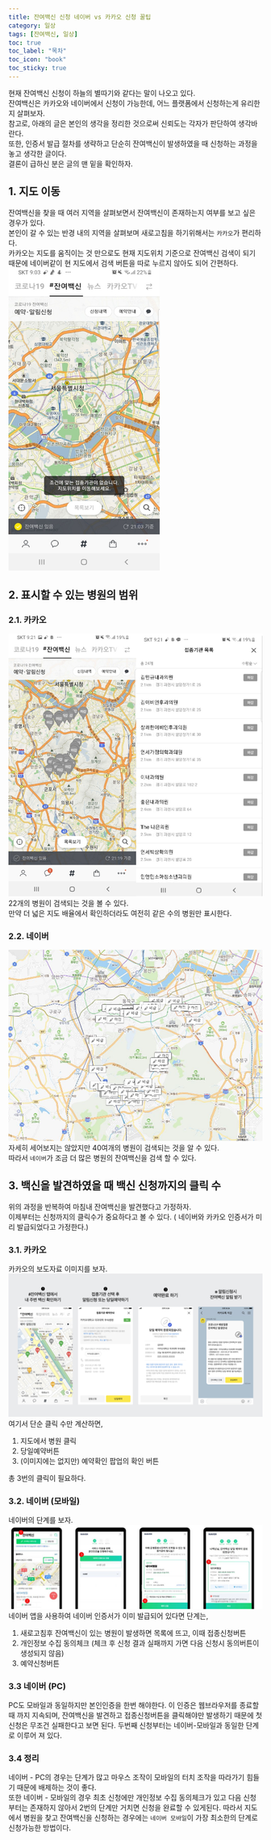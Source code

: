 ```yaml
---
title: 잔여백신 신청 네이버 vs 카카오 신청 꿀팁
category: 일상
tags: [잔여백신, 일상]
toc: true
toc_label: "목차"
toc_icon: "book"
toc_sticky: true
---
```


현재 잔여백신 신청이 하늘의 별따기와 같다는 말이 나오고 있다.  
잔여백신은 카카오와 네이버에서 신청이 가능한데, 어느 플랫폼에서 신청하는게 유리한지 살펴보자.  
참고로, 아래의 글은 본인의 생각을 정리한 것으로써 신뢰도는 각자가 판단하여 생각바란다.  
또한, 인증서 발급 절차를 생략하고 단순히 잔여백신이 발생하였을 때 신청하는 과정을 놓고 생각한 글이다.  
결론이 급하신 분은 글의 맨 밑을 확인하자.  

## 1. 지도 이동
잔여백신을 찾을 때 여러 지역을 살펴보면서 잔여백신이 존재하는지 여부를 보고 싶은 경우가 있다.  
본인이 갈 수 있는 반경 내의 지역을 살펴보며 새로고침을 하기위해서는 `카카오`가 편리하다.  
카카오는 지도를 움직이는 것 만으로도 현재 지도위치 기준으로 잔여백신 검색이 되기 때문에 네이버같이 현 지도에서 검색 버튼을 따로 누르지 않아도 되어 간편하다.  
<img src="../../../assets/images/20210716/2021071601.jpg" width="300" height="600">

## 2. 표시할 수 있는 병원의 범위
### 2.1. 카카오
![카카오 병원](../../../assets/images/20210716/2021071603.jpg)
22개의 병원이 검색되는 것을 볼 수 있다.  
만약 더 넓은 지도 배율에서 확인하더라도 여전히 같은 수의 병원만 표시한다.
### 2.2. 네이버
![네이버 병원](../../../assets/images/20210716/2021071604.jpg)
자세히 세어보지는 않았지만 40여개의 병원이 검색되는 것을 알 수 있다.  
따라서 `네이버`가 조금 더 많은 병원의 잔여백신을 검색 할 수 있다.

## 3. 백신을 발견하였을 때 백신 신청까지의 클릭 수
위의 과정을 반복하여 마침내 잔여백신을 발견했다고 가정하자.  
이제부터는 신청까지의 클릭수가 중요하다고 볼 수 있다. ( 네이버와 카카오 인증서가 미리 발급되었다고 가정한다.)

### 3.1. 카카오
카카오의 보도자료 이미지를 보자.  
![카카오 보도자료](../../../assets/images/20210716/2021071605.jpg)
여기서 단순 클릭 수만 계산하면, 
1. 지도에서 병원 클릭
2. 당일예약버튼
3. (이미지에는 없지만) 예약확인 팝업의 확인 버튼

총 3번의 클릭이 필요하다.

### 3.2. 네이버 (모바일)
네이버의 단계를 보자.
![네이버 보도자료](../../../assets/images/20210716/2021071606.jpg)
네이버 앱을 사용하여 네이버 인증서가 이미 발급되어 있다면 단계는,
1. 새로고침후 잔여백신이 있는 병원이 발생하면 목록에 뜨고, 이때 접종신청버튼
2. 개인정보 수집 동의체크 (체크 후 신청 결과 실패까지 가면 다음 신청시 동의버튼이 생성되지 않음)
3. 예약신청버튼

### 3.3 네이버 (PC)
PC도 모바일과 동일하지만 본인인증을 한번 해야한다. 
이 인증은 웹브라우저를 종료할 때 까지 지속되며, 잔여백신을 발견하고 접종신청버튼을 클릭해야만 발생하기 때문에 첫 신청은 무조건 실패한다고 보면 된다. 
두번째 신청부터는 네이버-모바일과 동일한 단계로 이루어 져 있다.

### 3.4 정리
네이버 - PC의 경우는 단계가 많고 마우스 조작이 모바일의 터치 조작을 따라가기 힘들기 때문에 배제하는 것이 좋다.  
또한 네이버 - 모바일의 경우 최초 신청에만 개인정보 수집 동의체크가 있고 다음 신청부터는 존재하지 않아서 2번의 단계만 거치면 신청을 완료할 수 있게된다.
따라서 지도에서 병원을 찾고 잔여백신을 신청하는 경우에는 `네이버 모바일`이 가장 최소한의 단계로 신청가능한 방법이다.
